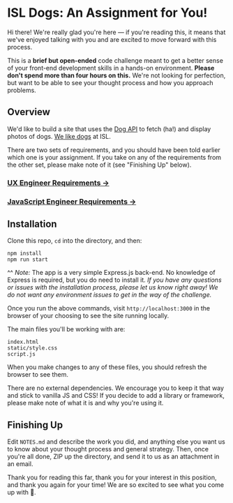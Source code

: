 # ISL Dogs: An Assignment for You!

Hi there! We're really glad you're here &mdash; if you're reading this, it means that we've enjoyed talking with you and are excited to move forward with this process.

This is a **brief but open-ended** code challenge meant to get a better sense of your front-end development skills in a hands-on environment. **Please don't spend more than four hours on this.** We're not looking for perfection, but want to be able to see your thought process and how you approach problems.

## Overview

We'd like to build a site that uses the [Dog API](https://dog.ceo/dog-api/) to fetch (ha!) and display photos of dogs. [We like dogs](https://www.instagram.com/p/BVrscN-g-V_/) at ISL.

There are two sets of requirements, and you should have been told earlier which one is your assignment. If you take on any of the requirements from the other set, please make note of it (see "Finishing Up" below).

### [UX Engineer Requirements &rarr;](UX-Engineer-Requirements.md)

### [JavaScript Engineer Requirements &rarr;](JS-Engineer-Requirements.md)

## Installation

Clone this repo, `cd` into the directory, and then:

```
npm install
npm run start
```

^^ _Note:_ The app is a very simple Express.js back-end. No knowledge of Express is required, but you do need to install it. _If you have any questions or issues with the installation process, please let us know right away! We do not want any environment issues to get in the way of the challenge._

Once you run the above commands, visit `http://localhost:3000` in the browser of your choosing to see the site running locally.

The main files you'll be working with are:

```
index.html
static/style.css
script.js
```

When you make changes to any of these files, you should refresh the browser to see them.

There are no external dependencies. We encourage you to keep it that way and stick to vanilla JS and CSS! If you decide to add a library or framework, please make note of what it is and why you're using it.

## Finishing Up

Edit `NOTES.md` and describe the work you did, and anything else you want us to know about your thought process and general strategy. Then, once you're all done, ZIP up the directory, and send it to us as an attachment in an email.

Thank you for reading this far, thank you for your interest in this position, and thank you again for your time! We are so excited to see what you come up with 🌱.
